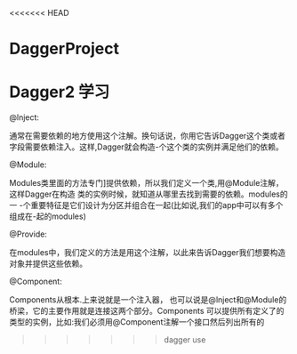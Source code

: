 <<<<<<< HEAD
# DaggerProject
Dagger2 学习
=======
@lnject:

通常在需要依赖的地方使用这个注解。换句话说，你用它告诉Dagger这个类或者字段需要依赖注入。这样,Dagger就会构造-个这个类的实例并满足他们的依赖。

@Module:

Modules类里面的方法专门]提供依赖，所以我们定义一个类,用@Module注解，这样Dagger在构造 类的实例时候，就知道从哪里去找到需要的依赖。modules的一 -个重要特征是它们设计为分区并组合在一起(比如说,我们的app中可以有多个组成在-起的modules)

@Provide:

在modules中，我们定义的方法是用这个注解，以此来告诉Dagger我们想要构造对象并提供这些依赖。

@Component:

Components从根本.上来说就是一个注入器， 也可以说是@lnject和@Module的桥梁，它的主要作用就是连接这两个部分。Components 可以提供所有定义了的类型的实例，比如:我们必须用@Component注解一个接口然后列出所有的
>>>>>>> dagger use
